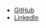 - [GitHub](https://github.com/thomashusebo)
- [LinkedIn](https://www.linkedin.com/in/thomas-huseb%C3%B8-250a14b4/)
